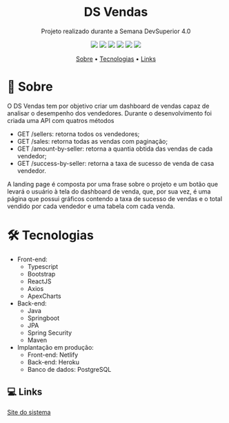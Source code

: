 <h1 align="center">DS Vendas</h1>
<p align="center">Projeto realizado durante a Semana DevSuperior 4.0</p>

<p align="center">
  <img src="https://img.shields.io/badge/Spring_Boot-F2F4F9?style=for-the-badge&logo=spring-boot"/>
  <img src="https://img.shields.io/badge/React-20232A?style=for-the-badge&logo=react&logoColor=61DAFB"/>
  <img src="https://img.shields.io/badge/TypeScript-007ACC?style=for-the-badge&logo=typescript&logoColor=white"/>
    <img src="https://img.shields.io/badge/Bootstrap-563D7C?style=for-the-badge&logo=bootstrap&logoColor=white"/>
    <img src="https://img.shields.io/badge/Heroku-430098?style=for-the-badge&logo=heroku&logoColor=white"/>
    <img src="https://img.shields.io/badge/Netlify-00C7B7?style=for-the-badge&logo=netlify&logoColor=white"/>
</p>
<p align="center">
 <a href="#-sobre">Sobre</a> •
 <a href="#-tecnologias">Tecnologias</a> • 
 <a href="#-links">Links</a>
</p>



# 📖 Sobre
O DS Vendas tem por objetivo criar um dashboard de vendas capaz de analisar o desempenho dos vendedores. Durante o desenvolvimento foi criada uma API com quatros métodos


- GET /sellers: retorna todos os vendedores;
- GET /sales: retorna todas as vendas com paginação;
- GET /amount-by-seller: retorna a quantia obtida das vendas de cada vendedor;
- GET /success-by-seller: retorna a taxa de sucesso de venda de casa vendedor.

<p>A landing page é composta por uma frase sobre o projeto e um botão que levará o usuário à tela do dashboard de venda, que, por sua vez, é uma
página que possui gráficos contendo a taxa de sucesso de vendas e o total vendido por cada vendedor e uma tabela com cada venda.</p>


<h1>🛠 Tecnologias</h1>

- Front-end:
  - Typescript
  - Bootstrap
  - ReactJS
  - Axios
  - ApexCharts
- Back-end:
  - Java
  - Springboot
  - JPA
  - Spring Security
  - Maven
- Implantação em produção:
  - Front-end: Netlify
  - Back-end: Heroku
  - Banco de dados: PostgreSQL

## 💻 Links

[Site do sistema](https://dsvendas-kaczan.netlify.app)